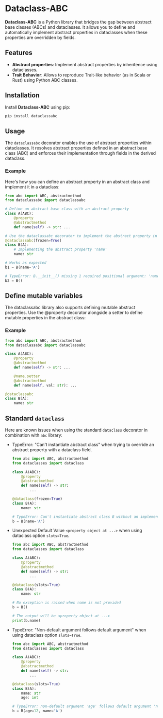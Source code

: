 # Dataclass-ABC

**Dataclass-ABC** is a Python library that bridges the gap between abstract base classes (ABCs) and dataclasses. It allows you to define and automatically implement abstract properties in dataclasses when these properties are overridden by fields.

## Features

* **Abstract properties**: Implement abstract properties by inheritence using dataclasses.
* **Trait Behavior**: Allows to reproduce Trait-like behavior (as in Scala or Rust) using Python ABC classes.



## Installation

Install **Dataclass-ABC** using pip:

```bash
pip install dataclassabc
```


## Usage

The `dataclassabc` decorator enables the use of abstract properties within dataclasses.
It resolves abstract properties defined in an abstract base class (ABC) and enforces their implementation through fields in the derived dataclass.


### Example

Here's how you can define an abstract property in an abstract class and implement it in a dataclass:

``` python
from abc import ABC, abstractmethod
from dataclassabc import dataclassabc

# Define an abstract base class with an abstract property
class A(ABC):
    @property
    @abstractmethod
    def name(self) -> str: ...

# Use the dataclassabc decorator to implement the abstract property in a dataclass
@dataclassabc(frozen=True)
class B(A):
    # Implementing the abstract property 'name'
    name: str

# Works as expected
b1 = B(name='A')

# TypeError: B.__init__() missing 1 required positional argument: 'name'
b2 = B()
```


## Define mutable variables

<!-- You can define mutable abstract properties by using the `@property` and `@name.setter` decorators in the abstract class. The following example demonstrates how to define and set a mutable property: -->
The dataclassabc library also supports defining mutable abstract properties. Use the @property decorator alongside a setter to define mutable properties in the abstract class:

### Example

``` python
from abc import ABC, abstractmethod
from dataclassabc import dataclassabc

class A(ABC):
    @property
    @abstractmethod
    def name(self) -> str: ...

    @name.setter
    @abstractmethod
    def name(self, val: str): ...

@dataclassabc
class B(A):
    name: str
```



## Standard `dataclass`

Here are known issues when using the standard `dataclass` decorator in combination with `abc` library:

<!-- * AttributeError: "Property object has not setter"
    ``` python
    from abc import abstractmethod
    from dataclasses import dataclass

    class A:
        @property
        @abstractmethod
        def name(self) -> str:
            ...

    @dataclass(frozen=True)
    class B(A):
        name: str

    # AttributeError: property 'name' of 'B' object has no setter
    b = B(name='A')
    ``` -->



* TypeError: "Can't instantiate abstract class" when trying to override an abstract property with a dataclass field.
    ``` python
    from abc import ABC, abstractmethod
    from dataclasses import dataclass

    class A(ABC):
        @property
        @abstractmethod
        def name(self) -> str:
            ...

    @dataclass(frozen=True)
    class B(A):
        name: str

    # TypeError: Can't instantiate abstract class B without an implementation for abstract method 'name'
    b = B(name='A')
    ```


* Unexpected Default Value `<property object at ...>` when using dataclass option `slots=True`.
    ``` python
    from abc import ABC, abstractmethod
    from dataclasses import dataclass

    class A(ABC):
        @property
        @abstractmethod
        def name(self) -> str:
            ...

    @dataclass(slots=True)
    class B(A):
        name: str

    # No exception is raised when name is not provided
    b = B()

    # The output will be <property object at ...>
    print(b.name)
    ```


* TypeError: "Non-default argument follows default argument" when using dataclass option `slots=True`.
    ``` python
    from abc import ABC, abstractmethod
    from dataclasses import dataclass

    class A(ABC):
        @property
        @abstractmethod
        def name(self) -> str:
            ...

    @dataclass(slots=True)
    class B(A):
        name: str
        age: int

    # TypeError: non-default argument 'age' follows default argument 'name'
    b = B(age=12, name='A')
    ```
